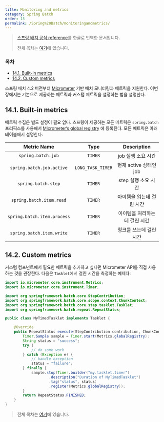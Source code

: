 ```yaml
---
title: Monitoring and metrics
category: Spring Batch
order: 15
permalink: /Spring%20Batch/monitoringandmetrics/
---
```


> [스프링 배치 공식 reference](https://docs.spring.io/spring-batch/docs/4.2.x/reference/html/index-single.html#monitoring-and-metrics)를 한글로 번역한 문서입니다.
>
> 전체 목차는 [여기](https://godekdls.github.io/Spring%20Batch/contents/)에 있습니다.

### 목차

- [14.1. Built-in metrics](#141-built-in-metrics)
- [14.2. Custom metrics](#142-custom-metrics)

스프링 배치 4.2 버전부터 [Micrometer](https://micrometer.io/) 기반
배치 모니터링과 메트릭을 지원한다.
이번 장에서는 기본으로 제공하는 메트릭과 커스텀 메트릭을 설정하는 법을 설명한다.

## 14.1. Built-in metrics

메트릭 수집은 별도 설정이 필요 없다.
스프링이 제공하는 모든 메트릭은 `spring.batch` 프리픽스를 사용해서
[Micrometer’s global registry](https://micrometer.io/docs/concepts#_global_registry)
에 등록된다. 
모든 메트릭은 아래 테이블에서 설명한다:

|Metric Name|Type|Description|
|:-----------------:	|:-------------:	|:-------------:	|
|`spring.batch.job`|`TIMER`|job 실행 소요 시간|
|`spring.batch.job.active`|`LONG_TASK_TIMER`|현재 active 상태인 job|
|`spring.batch.step`|`TIMER`|step 실행 소요 시간|
|`spring.batch.item.read`|`TIMER`|아이템을 읽는데 걸린 시간|
|`spring.batch.item.process`|`TIMER`|아이템을 처리하는데 걸린 시간|
|`spring.batch.item.write`|`TIMER`|청크를 쓰는데 걸린 시간|

## 14.2. Custom metrics

커스텀 컴포넌트에서 필요한 메트릭을 추가하고 싶다면
Micrometer API를 직접 사용하는 것을 권장한다.
다음은 `Tasklet`에서 걸린 시간을 측정하는 예제다:

```java
import io.micrometer.core.instrument.Metrics;
import io.micrometer.core.instrument.Timer;

import org.springframework.batch.core.StepContribution;
import org.springframework.batch.core.scope.context.ChunkContext;
import org.springframework.batch.core.step.tasklet.Tasklet;
import org.springframework.batch.repeat.RepeatStatus;

public class MyTimedTasklet implements Tasklet {

	@Override
	public RepeatStatus execute(StepContribution contribution, ChunkContext chunkContext) {
		Timer.Sample sample = Timer.start(Metrics.globalRegistry);
		String status = "success";
		try {
			// do some work
		} catch (Exception e) {
			// handle exception
			status = "failure";
		} finally {
			sample.stop(Timer.builder("my.tasklet.timer")
					.description("Duration of MyTimedTasklet")
					.tag("status", status)
					.register(Metrics.globalRegistry));
		}
		return RepeatStatus.FINISHED;
	}
}
```

> 전체 목차는 [여기](https://godekdls.github.io/Spring%20Batch/contents/)에 있습니다.
